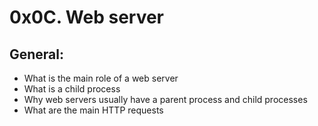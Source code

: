# 0x0C. Web server

## General:
- What is the main role of a web server
- What is a child process
- Why web servers usually have a parent process and child processes
- What are the main HTTP requests
